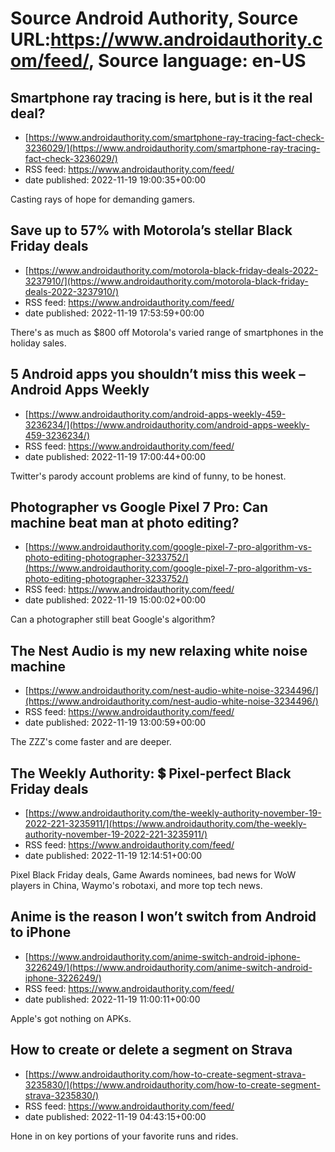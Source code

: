 # Source Android Authority, Source URL:https://www.androidauthority.com/feed/, Source language: en-US

## Smartphone ray tracing is here, but is it the real deal?
 - [https://www.androidauthority.com/smartphone-ray-tracing-fact-check-3236029/](https://www.androidauthority.com/smartphone-ray-tracing-fact-check-3236029/)
 - RSS feed: https://www.androidauthority.com/feed/
 - date published: 2022-11-19 19:00:35+00:00

Casting rays of hope for demanding gamers.

## Save up to 57% with Motorola’s stellar Black Friday deals
 - [https://www.androidauthority.com/motorola-black-friday-deals-2022-3237910/](https://www.androidauthority.com/motorola-black-friday-deals-2022-3237910/)
 - RSS feed: https://www.androidauthority.com/feed/
 - date published: 2022-11-19 17:53:59+00:00

There's as much as $800 off Motorola's varied range of smartphones in the holiday sales.

## 5 Android apps you shouldn’t miss this week – Android Apps Weekly
 - [https://www.androidauthority.com/android-apps-weekly-459-3236234/](https://www.androidauthority.com/android-apps-weekly-459-3236234/)
 - RSS feed: https://www.androidauthority.com/feed/
 - date published: 2022-11-19 17:00:44+00:00

Twitter's parody account problems are kind of funny, to be honest.

## Photographer vs Google Pixel 7 Pro: Can machine beat man at photo editing?
 - [https://www.androidauthority.com/google-pixel-7-pro-algorithm-vs-photo-editing-photographer-3233752/](https://www.androidauthority.com/google-pixel-7-pro-algorithm-vs-photo-editing-photographer-3233752/)
 - RSS feed: https://www.androidauthority.com/feed/
 - date published: 2022-11-19 15:00:02+00:00

Can a photographer still beat Google's algorithm?

## The Nest Audio is my new relaxing white noise machine
 - [https://www.androidauthority.com/nest-audio-white-noise-3234496/](https://www.androidauthority.com/nest-audio-white-noise-3234496/)
 - RSS feed: https://www.androidauthority.com/feed/
 - date published: 2022-11-19 13:00:59+00:00

The ZZZ's come faster and are deeper.

## The Weekly Authority: 💲 Pixel-perfect Black Friday deals
 - [https://www.androidauthority.com/the-weekly-authority-november-19-2022-221-3235911/](https://www.androidauthority.com/the-weekly-authority-november-19-2022-221-3235911/)
 - RSS feed: https://www.androidauthority.com/feed/
 - date published: 2022-11-19 12:14:51+00:00

Pixel Black Friday deals, Game Awards nominees, bad news for WoW players in China, Waymo's robotaxi, and more top tech news.

## Anime is the reason I won’t switch from Android to iPhone
 - [https://www.androidauthority.com/anime-switch-android-iphone-3226249/](https://www.androidauthority.com/anime-switch-android-iphone-3226249/)
 - RSS feed: https://www.androidauthority.com/feed/
 - date published: 2022-11-19 11:00:11+00:00

Apple's got nothing on APKs.

## How to create or delete a segment on Strava
 - [https://www.androidauthority.com/how-to-create-segment-strava-3235830/](https://www.androidauthority.com/how-to-create-segment-strava-3235830/)
 - RSS feed: https://www.androidauthority.com/feed/
 - date published: 2022-11-19 04:43:15+00:00

Hone in on key portions of your favorite runs and rides.
